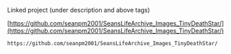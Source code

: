 
Linked project (under description and above tags)

[https://github.com/seanpm2001/SeansLifeArchive_Images_TinyDeathStar/](https://github.com/seanpm2001/SeansLifeArchive_Images_TinyDeathStar/)

```
https://github.com/seanpm2001/SeansLifeArchive_Images_TinyDeathStar/
```
